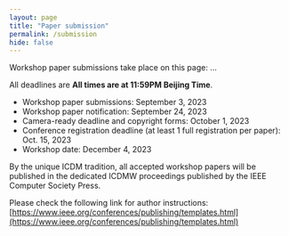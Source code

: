 ```yaml
---
layout: page
title: "Paper submission"
permalink: /submission
hide: false
---
```


Workshop paper submissions take place on this page: ...

All deadlines are **All times are at 11:59PM Beijing Time**.

* Workshop paper submissions: September 3, 2023 
* Workshop paper notification: September 24, 2023
* Camera-ready deadline and copyright forms: October 1, 2023
* Conference registration deadline (at least 1 full registration per paper): Oct. 15, 2023
* Workshop date: December 4, 2023

By the unique ICDM tradition, all accepted workshop papers will be published in the dedicated ICDMW proceedings published by the IEEE Computer Society Press.

Please check the following link for author instructions: [https://www.ieee.org/conferences/publishing/templates.html](https://www.ieee.org/conferences/publishing/templates.html)
